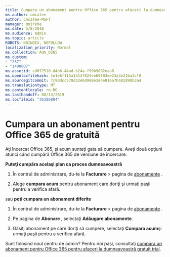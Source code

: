 ```yaml
---
title: Cumpara un abonament pentru Office 365 pentru afaceri la dumneavoastră gratuit trial
ms.author: cmcatee
author: cmcatee-MSFT
manager: mnirkhe
ms.date: 5/8/2018
ms.audience: Admin
ms.topic: article
ROBOTS: NOINDEX, NOFOLLOW
localization_priority: Normal
ms.collection: Adm_O365
ms.custom:
- "257"
- "1400007"
ms.assetid: ed072510-d4b6-44ad-b24a-f99b9892eaa8
ms.openlocfilehash: 1e1e6f115a1314f824ce69f03ee23a3e21ba3cf0
ms.sourcegitcommit: 7c90dcc570d32ebd968e3e4e816a7b482890b3a4
ms.translationtype: MT
ms.contentlocale: ro-RO
ms.lasthandoff: 08/13/2019
ms.locfileid: "36386884"
---
```

# <a name="buy-a-subscription-to-office-365-from-your-free-trial"></a>Cumpara un abonament pentru Office 365 de gratuită

Aţi încercat Office 365, şi acum sunteţi gata să cumpere. Aveţi două opţiuni atunci când cumpără Office 365 de versiune de încercare.
  
 **Puteţi cumpăra acelaşi plan ca proces dumneavoastră**
  
1. În centrul de administrare, du-te la **Facturare** \> pagina de [abonamente](https://go.microsoft.com/fwlink/p/?linkid=842054) .

2. Alege **cumpara acum** pentru abonament care doriţi şi urmaţi paşii pentru a verifica afară.

sau **poti cumpara un abonament diferite**
  
1. În centrul de administrare, du-te la **Facturare** \> pagina de [abonamente](https://go.microsoft.com/fwlink/p/?linkid=842054) .

2. Pe pagina de **Abonare** , selectaţi **Adăugare abonamente**.

3. Găsiţi abonament pe care doriţi să cumpere, selectaţi **Cumpara acum**şi urmaţi paşii pentru a verifica afară.

Sunt folosind noul centru de admin? Pentru noi paşi, consultaţi [cumpara un abonament pentru Office 365 pentru afaceri la dumneavoastră gratuit trial](https://docs.microsoft.com/en-us/office365/admin/subscriptions-and-billing/buy-a-subscription-from-your-free-trial).